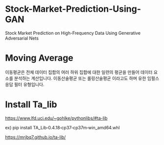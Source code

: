 # Stock-Market-Prediction-Using-GAN
Stock Market Prediction on High-Frequency Data Using Generative Adversarial Nets

# Moving Average
이동평균은 전체 데이터 집합의 여러 하위 집합에 대한 일련의 평균을 만들어 데이터 요소를 분석하는 계산입니다. 이동산술평균 또는 롤링산술평균 이라고도 하며 유한 임펄스 응답 필터 유형입니다. 

# Install Ta_lib
https://www.lfd.uci.edu/~gohlke/pythonlibs/#ta-lib

ex) pip install TA_Lib‑0.4.18‑cp37‑cp37m‑win_amd64.whl

https://mrjbq7.github.io/ta-lib/
